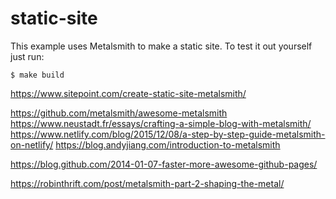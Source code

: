 
# static-site

This example uses Metalsmith to make a static site. To test it out yourself just run:

    $ make build

https://www.sitepoint.com/create-static-site-metalsmith/

https://github.com/metalsmith/awesome-metalsmith
https://www.neustadt.fr/essays/crafting-a-simple-blog-with-metalsmith/
https://www.netlify.com/blog/2015/12/08/a-step-by-step-guide-metalsmith-on-netlify/
https://blog.andyjiang.com/introduction-to-metalsmith

https://blog.github.com/2014-01-07-faster-more-awesome-github-pages/

https://robinthrift.com/post/metalsmith-part-2-shaping-the-metal/